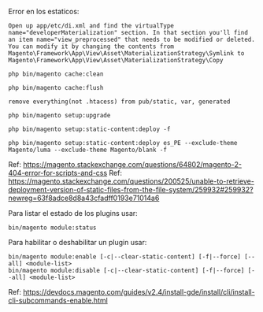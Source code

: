 






Error en los estaticos:

```
Open up app/etc/di.xml and find the virtualType name="developerMaterialization" section. In that section you'll find an item name="view_preprocessed" that needs to be modified or deleted. You can modify it by changing the contents from Magento\Framework\App\View\Asset\MaterializationStrategy\Symlink to Magento\Framework\App\View\Asset\MaterializationStrategy\Copy

php bin/magento cache:clean

php bin/magento cache:flush

remove everything(not .htacess) from pub/static, var, generated

php bin/magento setup:upgrade

php bin/magento setup:static-content:deploy -f

php bin/magento setup:static-content:deploy es_PE --exclude-theme Magento/luma --exclude-theme Magento/blank -f
```
Ref:
https://magento.stackexchange.com/questions/64802/magento-2-404-error-for-scripts-and-css
Ref:
https://magento.stackexchange.com/questions/200525/unable-to-retrieve-deployment-version-of-static-files-from-the-file-system/259932#259932?newreg=63f8adce8d8a43cfadff0193e71014a6




Para listar el estado de los plugins usar:
```
bin/magento module:status
```
Para habilitar o deshabilitar un plugin usar:
```
bin/magento module:enable [-c|--clear-static-content] [-f|--force] [--all] <module-list>
bin/magento module:disable [-c|--clear-static-content] [-f|--force] [--all] <module-list>
```

Ref:
https://devdocs.magento.com/guides/v2.4/install-gde/install/cli/install-cli-subcommands-enable.html
